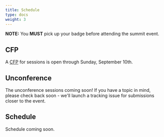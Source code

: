 ```yaml
---
title: Schedule
type: docs
weight: 3
---
```


**NOTE:** You **MUST** pick up your badge before attending the summit event.

## CFP

A [CFP] for sessions is open through Sunday, September 10th.

[CFP]: https://wj.qq.com/s2/12996651/2260/

## Unconference

The unconference sessions coming soon!
If you have a topic in mind, please check back soon - we'll launch a tracking issue for submissions closer to the event.

## Schedule

Schedule coming soon.
